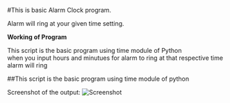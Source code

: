 #This is basic Alarm Clock program.

Alarm will ring at your given time setting.

**Working of Program**

This script is the basic program using time module of Python<br>
when you input hours and minutues for alarm to ring at that respective time alarm will ring

##This script is the basic program using time module of python

Screenshot of the output:
![Screenshot](https://user-images.githubusercontent.com/81240664/121487493-c2f2f080-c9ef-11eb-94ea-384e812ccddc.png)
